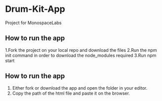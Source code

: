 # Drum-Kit-App
Project for MonospaceLabs
## How to run the app
  1.Fork the project on your local repo and download the files
  2.Run the npm init command in order to download the node_modules required
3.Run npm start
## How to run the app
1. Either fork or download the app and open the folder in your editor.
2. Copy the path of the html file and paste it on the browser.

